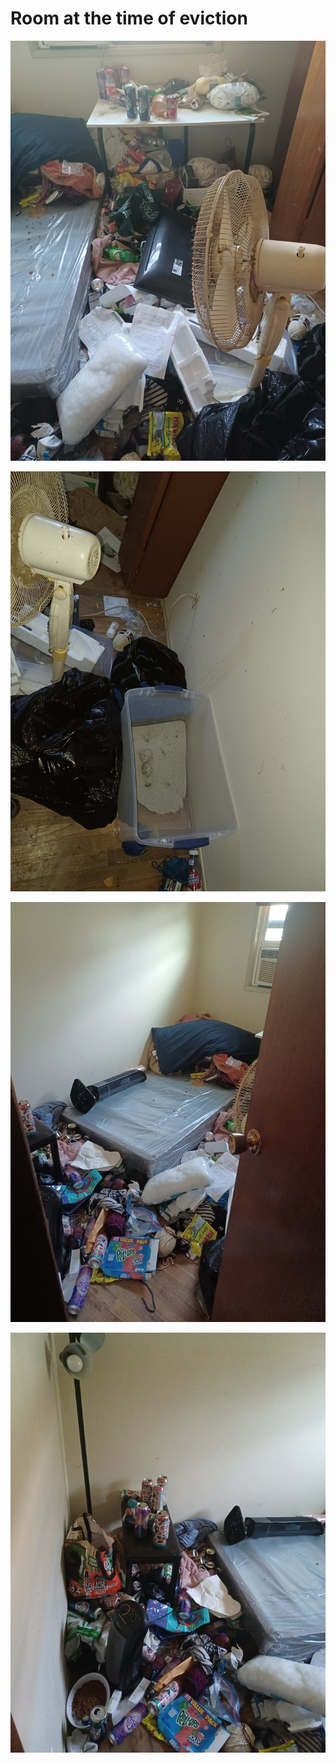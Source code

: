 # Room at the time of eviction

![](/eviction/MattRoomBehindDoor.jpg)

![](/eviction/MattRoomBehindDoor2.jpg)

![](/eviction/MattRoomDoorway.jpg)

![](/eviction/MattRoomHallSide.jpg)
